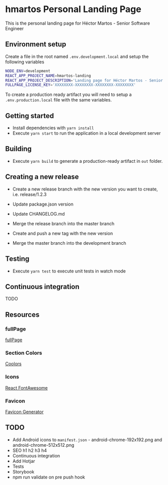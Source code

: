 # hmartos Personal Landing Page

This is the personal landing page for Héctor Martos - Senior Software Engineer

## Environment setup

Create a file in the root named `.env.development.local` and setup the following variables

```bash
NODE_ENV=development
REACT_APP_PROJECT_NAME=hmartos-landing
REACT_APP_PROJECT_DESCRIPTION='Landing page for Héctor Martos - Senior Software Engineer'
FULLPAGE_LICENSE_KEY='XXXXXXXX-XXXXXXXX-XXXXXXXX-XXXXXXXX'
```

To create a production ready artifact you will need to setup a `.env.production.local` file with the same variables.

## Getting started

- Install dependencies with `yarn install`
- Execute `yarn start` to run the application in a local development server

## Building

- Execute `yarn build` to generate a production-ready artifact in `out` folder.

## Creating a new release

- Create a new release branch with the new version you want to create, i.e. release/1.2.3

- Update package.json version

- Update CHANGELOG.md

- Merge the release branch into the master branch

- Create and push a new tag with the new version

- Merge the master branch into the development branch

## Testing

- Execute `yarn test` to execute unit tests in watch mode

## Continuous integration

TODO

## Resources

### fullPage

[fullPage](https://alvarotrigo.com/fullPage/)

### Section Colors

[Coolors](https://coolors.co/gradient-palette/5a11a5-d5c0fd?number=5)

### Icons

[React FontAwesome](https://github.com/FortAwesome/react-fontawesome)

### Favicon

[Favicon Generator](https://favicon.io/favicon-generator/)

## TODO

- Add Android icons to `manifest.json` - android-chrome-192x192.png and android-chrome-512x512.png
- SEO h1 h2 h3 h4
- Continuous integration
- Add Hotjar
- Tests
- Storybook
- npm run validate on pre push hook